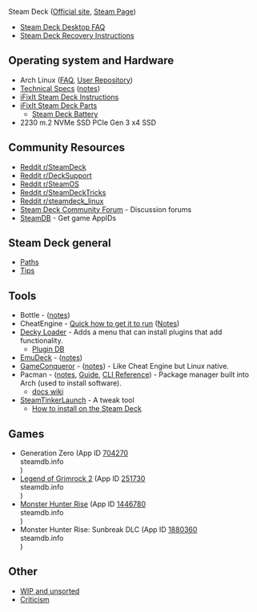 
Steam Deck ([Official site](https://www.steamdeck.com/en/), [Steam Page](https://store.steampowered.com/steamdeck))

- [Steam Deck Desktop FAQ](https://help.steampowered.com/en/faqs/view/671A-4453-E8D2-323C)
- [Steam Deck Recovery Instructions](https://help.steampowered.com/en/faqs/view/1B71-EDF2-EB6D-2BB3)

## Operating system and Hardware

- Arch Linux ([FAQ](https://wiki.archlinux.org/title/Frequently_asked_questions), [User Repository](https://aur.archlinux.org/))
- [Technical Specs](https://www.steamdeck.com/en/tech) ([notes](/steam-deck/specs.md))
- [iFixIt Steam Deck Instructions](https://www.ifixit.com/Device/Steam_Deck)
- [iFixIt Steam Deck Parts](https://www.ifixit.com/Parts/Steam_Deck)
  - [Steam Deck Battery](https://www.ifixit.com/Store/Miscellanous/Steam-Deck-Battery/IF260-001?o=2)
- 2230 m.2 NVMe SSD PCIe Gen 3 x4 SSD

## Community Resources

- [Reddit r/SteamDeck](https://www.reddit.com/r/SteamDeck/)
- [Reddit r/DeckSupport](https://www.reddit.com/r/DeckSupport)
- [Reddit r/SteamOS](https://www.reddit.com/r/SteamOS)
- [Reddit r/SteamDeckTricks](https://www.reddit.com/r/SteamDeckTricks)
- [Reddit r/steamdeck_linux](https://www.reddit.com/r/steamdeck_linux)
- [Steam Deck Community Forum](https://steamdeck.community/) - Discussion forums
- [SteamDB](https://steamdb.info/) - Get game AppIDs

## Steam Deck general

- [Paths](/steam-deck/paths.md)
- [Tips](/steam-deck/tips.md)

## Tools

- Bottle - ([notes](/tools/Bottle.md))
- CheatEngine - [Quick how to get it to run](https://www.reddit.com/r/SteamDeck/comments/u5z8vw/comment/i56k2fg/) ([Notes](/tools/CheatEngine.md))
- [Decky Loader](https://github.com/SteamDeckHomebrew/decky-loader) - Adds a menu that can install plugins that add functionality.
  - [Plugin DB](https://github.com/SteamDeckHomebrew/decky-plugin-database)
- [EmuDeck](https://www.emudeck.com/) - ([notes](tools/EmuDeck.md))
- [GameConqueror](https://github.com/scanmem/scanmem) - ([notes](/tools/GameConqueror.md)) - Like Cheat Engine but Linux native.
- Pacman - ([notes](/tools/Pacman.md), [Guide](https://wiki.archlinux.org/title/pacman), [CLI Reference](https://archlinux.org/pacman/pacman.8.html)) - Package manager built into Arch (used to install software).
  - [docs wiki](https://wiki.archlinux.org/title/pacman)
- [SteamTinkerLaunch](https://github.com/frostworx/steamtinkerlaunch) - A tweak tool
  - [How to install on the Steam Deck](https://github.com/frostworx/steamtinkerlaunch/wiki/Steam-Deck)

## Games

- Generation Zero (App ID [704270](https://steamdb.info/app/704270/)<div class="ref-source">steamdb.info</div>)
- [Legend of Grimrock 2](/games/Legend-of-Grimrock-2.md) (App ID [251730](https://steamdb.info/app/251730/)<div class="ref-source">steamdb.info</div>)
- [Monster Hunter Rise](/games/Monster-Hunter-Rise.md) (App ID [1446780](https://steamdb.info/app/1446780/)<div class="ref-source">steamdb.info</div>)
- Monster Hunter Rise: Sunbreak DLC (App ID [1880360](https://steamdb.info/app/1880360/)<div class="ref-source">steamdb.info</div>)

## Other

- [WIP and unsorted](WIP.md)
- [Criticism](feedback/criticism.md)

<style>
ref-source {
  font-size: 50%;
  vertical-align: super;
}
</style>
